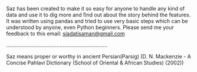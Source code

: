 Saz has been created to make it so easy for anyone to handle any kind of data and use it to dig more and find out about the story behind the features. 
It was written using pandas and tried to use very basic steps which can be understood by anyone, even Python beginners.
Please send me your feedback to this email: siadatisaman@gmail.com



....................................................................

Saz means proper or worthy in ancient Persian(Parsig) (D. N. Mackenzie - A Concise Pahlavi Dictionary (School of Oriental & African Studies) (2002))



